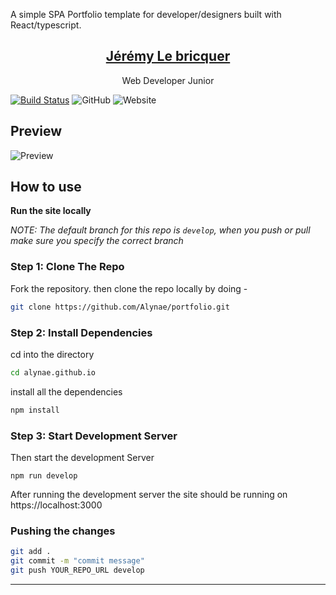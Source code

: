 A simple SPA Portfolio template for developer/designers built with React/typescript.

<p align="center">
  <a href="https://alynae.github.io/portfolio/">
    <h2 align="center">Jérémy Le bricquer</h2>
  </a>
</p> 
<p align="center">Web Developer Junior</p>

[![Build Status](https://travis-ci.org/anuraghazra/anuraghazra.github.io.svg?branch=develop)](https://travis-ci.org/anuraghazra/anuraghazra.github.io)
![GitHub](https://img.shields.io/github/license/anuraghazra/anuraghazra.github.io)
![Website](https://img.shields.io/website?down_message=offline&label=site&up_message=online&url=http%3A%2F%2Fanuraghazra.github.io)


## Preview
![Preview](https://i.ibb.co/jGhZ4nB/Portfolio.jpg)


## How to use
**Run the site locally**

_NOTE: The default branch for this repo is `develop`, when you push or pull make sure you specify the correct branch_

### Step 1: Clone The Repo

Fork the repository. then clone the repo locally by doing -

```bash
git clone https://github.com/Alynae/portfolio.git
```

### Step 2: Install Dependencies

cd into the directory

```bash
cd alynae.github.io
```

install all the dependencies
```bash
npm install
```

### Step 3: Start Development Server

Then start the development Server
```
npm run develop
```
After running the development server the site should be running on https://localhost:3000


### Pushing the changes

```bash
git add .
git commit -m "commit message"
git push YOUR_REPO_URL develop
```

------






